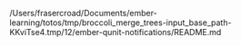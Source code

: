 /Users/frasercroad/Documents/ember-learning/totos/tmp/broccoli_merge_trees-input_base_path-KKviTse4.tmp/12/ember-qunit-notifications/README.md
